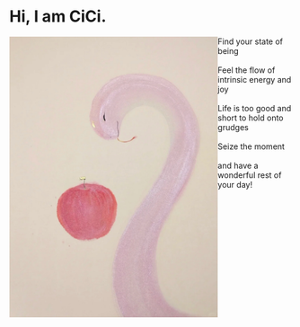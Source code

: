 # Hi, I am CiCi.

<div align="center">
<img height="500" alt="JPG" align="left" src="IMG_0181.jpg">
</div>

Find your state of being  
<br>
Feel the flow of intrinsic energy and joy  
<br>
Life is too good and short to hold onto grudges  
<br>
Seize the moment  
<br>
and have a wonderful rest of your day!  
